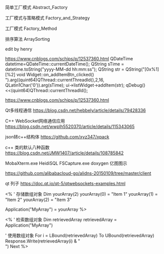 简单工厂模式
Abstract_Factory

工厂模式与策略模式
Factory_and_Strategy

工厂模式
Factory_Method


排序算法
ArraySorting

edit by henry

https://www.cnblogs.com/schips/p/12537360.html
    QDateTime datetime=QDateTime::currentDateTime();
    QString sTime = datetime.toString("yyyy-MM-dd hh:mm:ss");
   QString str = QString("[0x%1] [%2] void Widget::on_addItemBtn_clicked() ").arg((quint64)QThread::currentThreadId(),2,16, QLatin1Char('0')).arg(sTime);
   ui->listWidget->addItem(str);
   qDebug()<<(quint64)QThread::currentThreadId();

https://www.cnblogs.com/schips/p/12537360.html

Qt多线程通信
https://blog.csdn.net/hebbely/article/details/79428336

C++ WebSocket网络通信应用
https://blog.csdn.net/wwplh5520370/article/details/115343065

json转c++结构体
https://github.com/xyz347/xpack

c++ 类的默认八种函数
https://blog.csdn.net/JMW1407/article/details/108785842

MobaXterm.exe
HeidiSQL
FSCapture.exe
doxygen
亿图图示

https://github.com/alibabacloud-go/alidns-20150109/tree/master/client


qt 列子
https://doc.qt.io/qt-5/qtwebsockets-examples.html


<%
' 存储数组对象
Dim yourArray(2)
yourArray(0) = "Item 1"
yourArray(1) = "Item 2"
yourArray(2) = "Item 3"

Application("MyArray") = yourArray
%>

<%
' 检索数组对象
Dim retrievedArray
retrievedArray = Application("MyArray")

' 使用数组对象
For i = LBound(retrievedArray) To UBound(retrievedArray)
    Response.Write(retrievedArray(i) & "<br>")
Next
%>




